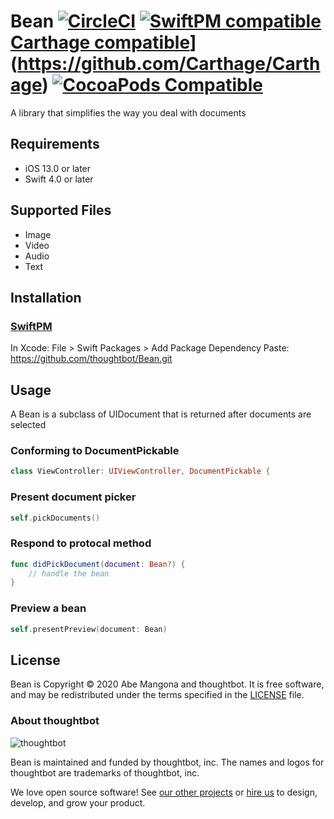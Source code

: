 # Bean [![CircleCI](https://circleci.com/gh/thoughtbot/Bean.svg?style=svg)](https://circleci.com/gh/thoughtbot/Bean) [![SwiftPM compatible](https://img.shields.io/badge/SwiftPM-compatible-brightgreen.svg)](https://swift.org/package-manager/) [Carthage compatible](https://img.shields.io/badge/Carthage-compatible-brightgreen.svg?style=flat-square)](https://github.com/Carthage/Carthage) [![CocoaPods Compatible](https://img.shields.io/cocoapods/v/Swish.svg)](https://img.shields.io/cocoapods/v/Swish.svg)

A library that simplifies the way you deal with documents

## Requirements
- iOS 13.0 or later
- Swift 4.0 or later

## Supported Files
- Image
- Video
- Audio
- Text

## Installation

### [SwiftPM]

[SwiftPM]: https://github.com/apple/swift-package-manager

In Xcode: File > Swift Packages > Add Package Dependency
Paste: https://github.com/thoughtbot/Bean.git

## Usage

A Bean is a subclass of UIDocument that is returned after documents are selected

### Conforming to DocumentPickable
```swift
class ViewController: UIViewController, DocumentPickable {
```

### Present document picker
```swift
self.pickDocuments()
```

### Respond to protocal method
```swift
func didPickDocument(document: Bean?) {
    // handle the bean
}
```

### Preview a bean
```swift
self.presentPreview(document: Bean)
```
## License

Bean is Copyright © 2020 Abe Mangona and thoughtbot. It is free
software, and may be redistributed under the terms specified in the
[LICENSE](/LICENSE) file.

### About thoughtbot

![thoughtbot](https://presskit.thoughtbot.com/images/thoughtbot-logo-for-readmes.svg)

Bean is maintained and funded by thoughtbot, inc.
The names and logos for thoughtbot are trademarks of thoughtbot, inc.

We love open source software!
See [our other projects][community] or
[hire us][hire] to design, develop, and grow your product.

[community]: https://thoughtbot.com/community?utm_source=github
[hire]: https://thoughtbot.com/hire-us?utm_source=github
